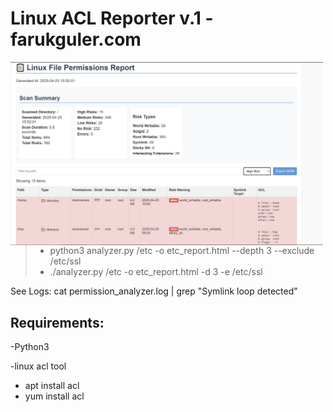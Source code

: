 # Linux ACL Reporter v.1 -farukguler.com

<p>
  <img src="https://github.com/faruk-guler/Linux-ACL-Reporter/blob/main/lnx-acl.PNG" alt="ACL Logo" width="500" style="float: left;"/>
</p>

>+ python3 analyzer.py /etc -o etc_report.html --depth 3 --exclude /etc/ssl
>+ ./analyzer.py /etc -o etc_report.html -d 3 -e /etc/ssl

See Logs:
cat permission_analyzer.log | grep "Symlink loop detected"


## Requirements:
-Python3

-linux acl tool
- apt install acl
- yum install acl
